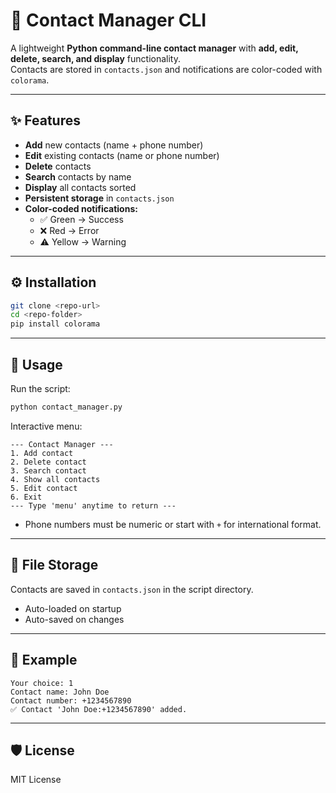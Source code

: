 # 📇 Contact Manager CLI

A lightweight **Python command-line contact manager** with **add, edit, delete, search, and display** functionality.  
Contacts are stored in `contacts.json` and notifications are color-coded with `colorama`.

---

## ✨ Features

- **Add** new contacts (name + phone number)  
- **Edit** existing contacts (name or phone number)  
- **Delete** contacts  
- **Search** contacts by name  
- **Display** all contacts sorted  
- **Persistent storage** in `contacts.json`  
- **Color-coded notifications:**  
  - ✅ Green → Success  
  - ❌ Red → Error  
  - ⚠️ Yellow → Warning  

---

## ⚙️ Installation

```bash
git clone <repo-url>
cd <repo-folder>
pip install colorama
```

---

## 🚀 Usage

Run the script:

```bash
python contact_manager.py
```

Interactive menu:

```
--- Contact Manager ---
1. Add contact
2. Delete contact
3. Search contact
4. Show all contacts
5. Edit contact
6. Exit
--- Type 'menu' anytime to return ---
```

- Phone numbers must be numeric or start with `+` for international format.

---

## 💾 File Storage

Contacts are saved in `contacts.json` in the script directory.  
- Auto-loaded on startup  
- Auto-saved on changes  

---

## 📝 Example

```
Your choice: 1
Contact name: John Doe
Contact number: +1234567890
✅ Contact 'John Doe:+1234567890' added.
```

---

## 🛡 License

MIT License
